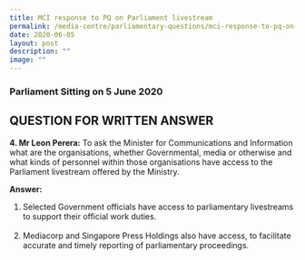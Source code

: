 ```yaml
---
title: MCI response to PQ on Parliament livestream
permalink: /media-centre/parliamentary-questions/mci-response-to-pq-on-parliament-livestream/
date: 2020-06-05
layout: post
description: ""
image: ""
---
```

### Parliament Sitting on 5 June 2020

QUESTION FOR WRITTEN ANSWER
---------------------------

**4. Mr Leon Perera:** To ask the Minister for Communications and Information what are the organisations, whether Governmental, media or otherwise and what kinds of personnel within those organisations have access to the Parliament livestream offered by the Ministry.  
  
**Answer:**

1. Selected Government officials have access to parliamentary livestreams to support their official work duties.   
   
2. Mediacorp and Singapore Press Holdings also have access, to facilitate accurate and timely reporting of parliamentary proceedings.